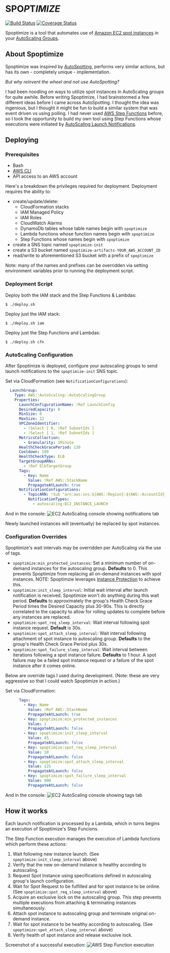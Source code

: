 # **SPO**_P_**T**_IMIZE_

[![Build Status](https://codebuild.us-east-1.amazonaws.com/badges?uuid=eyJlbmNyeXB0ZWREYXRhIjoiMVVCemdaZmVCa3BMTDFJK0VaM0xaWVdnTWR0VjBRTWVsQWdhQ0dINGVvWWZ1Q0lhVE95MG5FVzRsY2MwU2JqY2dYbzNkY1hJRTJrVy9XNGVqbGdMVUFVPSIsIml2UGFyYW1ldGVyU3BlYyI6IkJ0aXVhRjhwMVl6S2w2THUiLCJtYXRlcmlhbFNldFNlcmlhbCI6MX0%3D&branch=master)](https://console.aws.amazon.com/codebuild/home?region=us-east-1#/projects/spoptimize/view)
[![Coverage Status](https://coveralls.io/repos/github/vrivellino/spoptimize/badge.svg?branch=HEAD)](https://coveralls.io/github/vrivellino/spoptimize)

Spoptimize is a tool that automates use of [Amazon EC2 spot instances](https://aws.amazon.com/ec2/spot/) in
your [AutoScaling Groups](https://aws.amazon.com/ec2/autoscaling/).

## About Spoptimize

Spoptimize was inspired by [AutoSpotting](https://github.com/cristim/autospotting), performs very similar
actions, but has its own - completely unique - implementation.

_But why reinvent the wheel and not use AutoSpotting?_

I had been noodling on ways to utilize spot instances in AutoScaling groups for quite awhile. Before writing
Spoptimize, I had brainstormed a few different ideas before I came across AutoSpotting. I thought the idea was
ingenious, but I thought it might be fun to build a similar system that was event driven vs using polling. I
had never used [AWS Step Functions](https://aws.amazon.com/step-functions/) before, so I took the opportunity
to build my own tool using Step Functions whose executions were initiated by [AutoScaling Launch Notifications](https://docs.aws.amazon.com/autoscaling/ec2/userguide/ASGettingNotifications.html).

## Deploying

### Prerequisites

- Bash 
- [AWS CLI](https://aws.amazon.com/cli/)
- API access to an AWS account

Here's a breakdown the privileges required for deployment. Deployment requires the ability to:
  - create/update/delete:
    - CloudFormation stacks
    - IAM Managed Policy 
    - IAM Roles
    - CloudWatch Alarms
    - DynamoDb tables whose table names begin with `spoptimize`
    - Lambda functions whose function names begin with `spoptimize`
    - Step Functions whose names begin with `spoptimize`
  - create a SNS topic named `spoptimize-init`
  - create a S3 bucket named `spoptimize-artifacts-YOUR_AWS_ACCOUNT_ID`
  - read/write to aforementioned S3 bucket with a prefix of `spoptimize`

Note: many of the names and prefixes can be overridden via setting environment variables prior to running the
deployment script.

### Deployment Script

Deploy both the IAM stack and the Step Functions & Lambdas:

    $ ./deploy.sh

Deploy just the IAM stack:

    $ ./deploy.sh iam

Deploy just the Step Functions and Lambdas:

    $ ./deploy.sh cfn

### AutoScaling Configuration

After Spoptimize is deployed, configure your autoscaling groups to send launch notifications to the
`spoptimize-init` SNS topic.

Set via CloudFormation (see `NotificationConfigurations`):

```yaml
  LaunchGroup:
    Type: AWS::AutoScaling::AutoScalingGroup
    Properties:
      LaunchConfigurationName: !Ref LaunchConfig
      DesiredCapacity: 0
      MinSize: 0
      MaxSize: 12
      VPCZoneIdentifier: 
        - !Select [ 0, !Ref SubnetIds ]
        - !Select [ 1, !Ref SubnetIds ]
      MetricsCollection: 
        - Granularity: 1Minute
      HealthCheckGracePeriod: 120
      Cooldown: 180
      HealthCheckType: ELB
      TargetGroupARNs:
        - !Ref ElbTargetGroup
      Tags:
        - Key: Name
          Value: !Ref AWS::StackName
          PropagateAtLaunch: true
      NotificationConfigurations:
        - TopicARN: !Sub "arn:aws:sns:${AWS::Region}:${AWS::AccountId}:spoptimize-init"
          NotificationTypes:
            - autoscaling:EC2_INSTANCE_LAUNCH
```

And in the console:
![EC2 AutoScaling console showing notifications tab](docs/images/readme-asg-example-config.png "Autoscaling group launch notifications")

Newly launched instances will (eventually) be replaced by spot instances.

### Configuration Overrides

Spoptimize's wait intervals may be overridden per AutoScaling via the use of tags.

- `spoptimize:min_protected_instances`: Set a minimum number of on-demand instances for the autoscaling group.
  **Defaults** to 0. This prevents Spoptimize from replacing all on-demand instances with spot instances.
  NOTE: Spoptimzie leverages [Instance
  Protection](https://docs.aws.amazon.com/autoscaling/ec2/userguide/as-instance-termination.html#instance-protection)
  to achieve this.
- `spoptimize:init_sleep_interval`: Initial wait interval after launch notification is received. Spoptimize
  won't do anything during this wait period. **Defaults** to approximately the group's Health Check Grace
  Period times the Desired Capacity plus 30-90s. This is directly correlated to the capacity to allow for
  rolling updates to complete before any instances are replaced.
- `spoptimize:spot_req_sleep_interval`: Wait interval following spot instance request. **Default** is 30s.
- `spoptimize:spot_attach_sleep_interval`: Wait interval following attachment of spot instance to
  autoscaling group. **Defaults** to the group's Health Check Grace Period plus 30s.
- `spoptimize:spot_failure_sleep_interval`: Wait interval between iterations following a spot instance
  failure. **Defaults** to 1 hour. A spot failure may be a failed spot instance request or a failure of the
  spot instance after it comes online.

Below are override tags I used during development. (Note: these are very aggressive so that I could watch
Spoptimize in action.)

Set via CloudFormation:

```yaml
      Tags:
        - Key: Name
          Value: !Ref AWS::StackName
          PropagateAtLaunch: true
        - Key: spoptimize:min_protected_instances
          Value: 1
          PropagateAtLaunch: false
        - Key: spoptimize:init_sleep_interval
          Value: 45
          PropagateAtLaunch: false
        - Key: spoptimize:spot_req_sleep_interval
          Value: 10
          PropagateAtLaunch: false
        - Key: spoptimize:spot_attach_sleep_interval
          Value: 125
          PropagateAtLaunch: false
        - Key: spoptimize:spot_failure_sleep_interval
          Value: 900
          PropagateAtLaunch: false
```

And in the console:
![EC2 AutoScaling console showing tags tab](docs/images/readme-asg-example-tags.png "Autoscaling group tags")

## How it works

Each launch notification is processed by a Lambda, which in turns begins an execution of Spoptimize's Step
Funcions.

The Step Function execution manages the execution of Lambda functions which perform these actions:
1. Wait following new instance launch. (See `spoptimize:init_sleep_interval` above)
1. Verify that the new on-demand instance is healthy according to autoscaling.
1. Request Spot Instance using specifications defined in autoscaling group's launch configuration.
1. Wait for Spot Request to be fulfilled and for spot instance to be online. (See
   `spoptimize:spot_req_sleep_interval` above)
1. Acquire an exclusive lock on the autoscaling group. This step prevents multiple executions from attaching &
   terminating instances simultaneously.
1. Attach spot instance to autoscaling group and terminate original on-demand instance.
1. Wait for spot instance to be healthy according to autoscaling. (See `spoptimize:spot_attach_sleep_interval`
   above)
1. Verify health of spot instance and release exclusive lock.

Screenshot of a successful execution:
![AWS Step Function execution](docs/images/readme-step-fn-sample-execution.png "Spoptimize step function execution")

